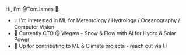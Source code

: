 
Hi, I'm @TomJames 👋:

- 💡 I'm interested in ML for Meteorology / Hydrology / Oceanography / Computer Vision 
- 🧊 Currently CTO @ Wegaw - Snow & Flow with AI for Hydro & Solar Power
- 🤙 Up for contributing to ML & Climate projects - reach out via <a href="https://www.linkedin.com/in/thomas-j-393969162/"><img src="https://upload.wikimedia.org/wikipedia/commons/8/81/LinkedIn_icon.svg" alt="LinkedIn" width="15" height="15"></a>
